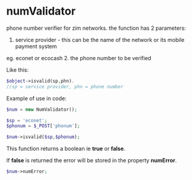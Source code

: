 # numValidator

phone number verifier for zim networks.
the function has 2 parameters:

1. service provider - this can be the name of the network or its mobile payment system
 
 eg. econet or ecocash
2. the phone number to be verified

Like this:
```php
$object->isvalid(sp,phn).
//sp = service provider, phn = phone number
```

Example of use in code:
```php
$num = new NumValidator();

$sp = 'econet';
$phonum = $_POST['phonum'];

$num->isvalid($sp,$phonum);
```
This function returns a boolean ie **true** or **false**.

If **false** is returned the error will be stored in the property **numError**.

```php
$num->numError;
```